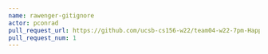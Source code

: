 ```yaml
---
name: rawenger-gitignore
actor: pconrad
pull_request_url: https://github.com/ucsb-cs156-w22/team04-w22-7pm-HappyCows/pull/1
pull_request_num: 1
---
```

